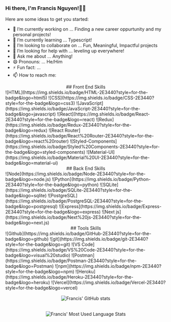 ### Hi there, I'm Francis Nguyen!🙋‍♂️


Here are some ideas to get you started:

- 🔭 I’m currently working on ... Finding a new career oppurtunity and my personal projects!
- 🌱 I’m currently learning ... Typescript!
- 👯 I’m looking to collaborate on ... Fun, Meaningful, Impactful projects
- 🤔 I’m looking for help with ... leveling up everywhere!
- 💬 Ask me about ... Anything!
- 😄 Pronouns: ... He/Him
- ⚡ Fun fact: ... 
- 📫 How to reach me: 
   

<!-- Skill Badges -->
<div align='center'>
## Front End Skills
</div>
![HTML](https://img.shields.io/badge/HTML-2E3440?style=for-the-badge&logo=html5)
![CSS](https://img.shields.io/badge/CSS-2E3440?style=for-the-badge&logo=css3)
![JavaScript](https://img.shields.io/badge/JavaScript-2E3440?style=for-the-badge&logo=javascript)
![React](https://img.shields.io/badge/React-2E3440?style=for-the-badge&logo=react)
![Redux](https://img.shields.io/badge/Redux-2E3440?style=for-the-badge&logo=redux)
![React Router](https://img.shields.io/badge/React%20Router-2E3440?style=for-the-badge&logo=react%20router)
![Styled-Components](https://img.shields.io/badge/Styled%20Components-2E3440?style=for-the-badge&logo=styled-components)
![Material-UI](https://img.shields.io/badge/Material%20UI-2E3440?style=for-the-badge&logo=material-ui)

<div align='center'>
## Back End Skills
</div>
![Node](https://img.shields.io/badge/Node-2E3440?style=for-the-badge&logo=node.js)
![Python](https://img.shields.io/badge/Python-2E3440?style=for-the-badge&logo=python)
![SQLite](https://img.shields.io/badge/SQLite-2E3440?style=for-the-badge&logo=sqlite)
![PostgreSQL](https://img.shields.io/badge/PostgreSQL-2E3440?style=for-the-badge&logo=postgresql)
![Express](https://img.shields.io/badge/Express-2E3440?style=for-the-badge&logo=express)
![Next js](https://img.shields.io/badge/Next%20js-2E3440?style=for-the-badge&logo=next.js)

<div align='center'>
## Tools Skills
</div>
![Github](https://img.shields.io/badge/GitHub-2E3440?style=for-the-badge&logo=github)
![git](https://img.shields.io/badge/git-2E3440?style=for-the-badge&logo=git)
![VS Code](https://img.shields.io/badge/VS%20Code-2E3440?style=for-the-badge&logo=visual%20studio)
![Postman](https://img.shields.io/badge/Postman-2E3440?style=for-the-badge&logo=Postman)
![npm](https://img.shields.io/badge/npm-2E3440?style=for-the-badge&logo=npm)
![Heroku](https://img.shields.io/badge/Heroku-2E3440?style=for-the-badge&logo=heroku)
![Vercel](https://img.shields.io/badge/Vercel-2E3440?style=for-the-badge&logo=vercel)


<!-- GitHub Stats -->

<div align='center'>
   <img style="margin: 1rem; verticle-align: top"  alt="Francis' GitHub stats"  src="https://github-readme-stats.vercel.app/api?username=francishtknguyen&show_icons=true&theme=radical" />
</div>
<div align='center'>
  <img style="margin: 1rem; verticle-align: top"  alt="Francis' Most Used Language Stats"  src="https://github-readme-stats.anuraghazra1.vercel.app/api/top-langs/?username=francishtknguyen&layout=compact&theme=radical" />
  
</div>

